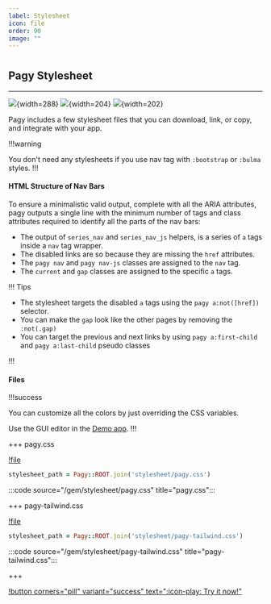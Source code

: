 ```yaml
---
label: Stylesheet
icon: file
order: 90
image: ""
---
```


# 

## Pagy Stylesheet

---

![](../assets/images/series_nav.png){width=288}
![](../assets/images/input_nav_js.png){width=204}
![](../assets/images/limit_tag_js.png){width=202}

Pagy includes a few stylesheet files that you can download, link, or copy, and integrate with your app.

!!!warning

You don't need any stylesheets if you use nav tag with `:bootstrap` or `:bulma` styles.
!!!

#### HTML Structure of Nav Bars

To ensure a minimalistic valid output, complete with all the ARIA attributes, pagy outputs a single line with the minimum number of tags
and class attributes required to identify all the parts of the nav bars:

- The output of `series_nav` and `series_nav_js` helpers, is a series of `a` tags inside a `nav` tag wrapper.
- The disabled links are so because they are missing the `href` attributes.
- The `pagy nav` and `pagy nav-js` classes are assigned to the `nav` tag.
- The `current` and `gap` classes are assigned to the specific `a` tags.

!!! Tips

- The stylesheet targets the disabled `a` tags using the `pagy a:not([href])` selector.
- You can make the `gap` look like the other pages by removing the `:not(.gap)`
- You can target the previous and next links by using `pagy a:first-child` and `pagy a:last-child` pseudo classes

!!!

#### Files

!!!success

You can customize all the colors by just overriding the CSS variables.

Use the GUI editor in the [Demo app](../sandbox/playground#3-demo-app).
!!!

+++ pagy.css

[!file](../gem/stylesheet/pagy.css)

```ruby 
stylesheet_path = Pagy::ROOT.join('stylesheet/pagy.css')
```

:::code source="/gem/stylesheet/pagy.css" title="pagy.css":::

+++ pagy-tailwind.css

[!file](../gem/stylesheet/pagy-tailwind.css)

```ruby 
stylesheet_path = Pagy::ROOT.join('stylesheet/pagy-tailwind.css')
```

:::code source="/gem/stylesheet/pagy-tailwind.css" title="pagy-tailwind.css":::

+++

[!button corners="pill" variant="success" text=":icon-play: Try it now!"](../sandbox/playground#3-demo-app)
